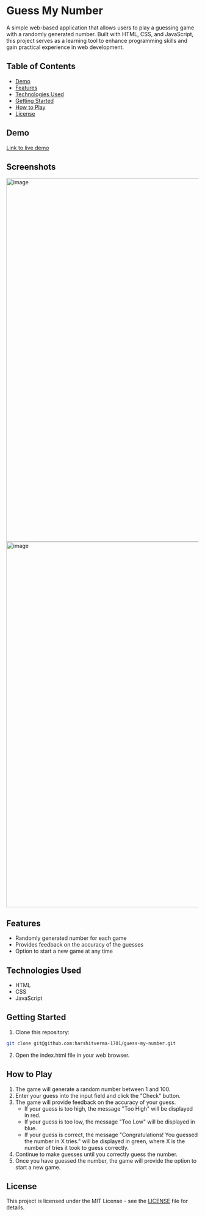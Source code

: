# Guess My Number

A simple web-based application that allows users to play a guessing game with a randomly generated number. Built with HTML, CSS, and JavaScript, this project serves as a learning tool to enhance programming skills and gain practical experience in web development.

## Table of Contents
- [Demo](#demo)
- [Features](#features)
- [Technologies Used](#technologies-used)
- [Getting Started](#getting-started)
- [How to Play](#how-to-play)
- [License](#license)

## Demo
[Link to live demo](https://letmeguess-hv.netlify.app/)

## Screenshots
<img width="950" alt="image" src="https://user-images.githubusercontent.com/129729291/229911084-5e7c3831-1a6e-4fa9-b979-c2b1ba2d90fd.png">
<img width="955" alt="image" src="https://user-images.githubusercontent.com/129729291/229911229-9bd2d60f-f965-4e5f-a6a9-001dd04fe67a.png">

## Features
- Randomly generated number for each game
- Provides feedback on the accuracy of the guesses
- Option to start a new game at any time

## Technologies Used
- HTML
- CSS
- JavaScript

## Getting Started
1. Clone this repository:
```bash
git clone git@github.com:harshitverma-1701/guess-my-number.git
```
2. Open the index.html file in your web browser.

## How to Play
1. The game will generate a random number between 1 and 100.
2. Enter your guess into the input field and click the "Check" button.
3. The game will provide feedback on the accuracy of your guess.
   - If your guess is too high, the message "Too High" will be displayed in red.
   - If your guess is too low, the message "Too Low" will be displayed in blue.
   - If your guess is correct, the message "Congratulations! You guessed the number in X tries." will be displayed in green, where X is the number of tries it took to guess correctly.
4. Continue to make guesses until you correctly guess the number.
5. Once you have guessed the number, the game will provide the option to start a new game.


## License
This project is licensed under the MIT License - see the [LICENSE](LICENSE) file for details.


